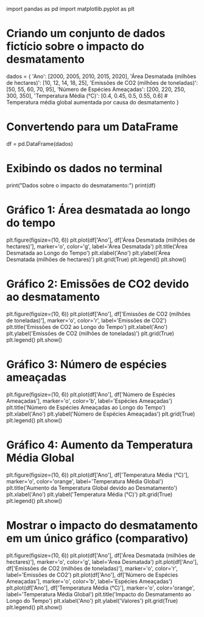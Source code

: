 import pandas as pd
import matplotlib.pyplot as plt

# Criando um conjunto de dados fictício sobre o impacto do desmatamento
dados = {
    'Ano': [2000, 2005, 2010, 2015, 2020],
    'Área Desmatada (milhões de hectares)': [10, 12, 14, 18, 25],
    'Emissões de CO2 (milhões de toneladas)': [50, 55, 60, 70, 95],
    'Número de Espécies Ameaçadas': [200, 220, 250, 300, 350],
    'Temperatura Média (°C)': [0.4, 0.45, 0.5, 0.55, 0.6]  # Temperatura média global aumentada por causa do desmatamento
}

# Convertendo para um DataFrame
df = pd.DataFrame(dados)

# Exibindo os dados no terminal
print("Dados sobre o impacto do desmatamento:")
print(df)

# Gráfico 1: Área desmatada ao longo do tempo
plt.figure(figsize=(10, 6))
plt.plot(df['Ano'], df['Área Desmatada (milhões de hectares)'], marker='o', color='g', label='Área Desmatada')
plt.title('Área Desmatada ao Longo do Tempo')
plt.xlabel('Ano')
plt.ylabel('Área Desmatada (milhões de hectares)')
plt.grid(True)
plt.legend()
plt.show()

# Gráfico 2: Emissões de CO2 devido ao desmatamento
plt.figure(figsize=(10, 6))
plt.plot(df['Ano'], df['Emissões de CO2 (milhões de toneladas)'], marker='o', color='r', label='Emissões de CO2')
plt.title('Emissões de CO2 ao Longo do Tempo')
plt.xlabel('Ano')
plt.ylabel('Emissões de CO2 (milhões de toneladas)')
plt.grid(True)
plt.legend()
plt.show()

# Gráfico 3: Número de espécies ameaçadas
plt.figure(figsize=(10, 6))
plt.plot(df['Ano'], df['Número de Espécies Ameaçadas'], marker='o', color='b', label='Espécies Ameaçadas')
plt.title('Número de Espécies Ameaçadas ao Longo do Tempo')
plt.xlabel('Ano')
plt.ylabel('Número de Espécies Ameaçadas')
plt.grid(True)
plt.legend()
plt.show()

# Gráfico 4: Aumento da Temperatura Média Global
plt.figure(figsize=(10, 6))
plt.plot(df['Ano'], df['Temperatura Média (°C)'], marker='o', color='orange', label='Temperatura Média Global')
plt.title('Aumento da Temperatura Global devido ao Desmatamento')
plt.xlabel('Ano')
plt.ylabel('Temperatura Média (°C)')
plt.grid(True)
plt.legend()
plt.show()

# Mostrar o impacto do desmatamento em um único gráfico (comparativo)
plt.figure(figsize=(10, 6))
plt.plot(df['Ano'], df['Área Desmatada (milhões de hectares)'], marker='o', color='g', label='Área Desmatada')
plt.plot(df['Ano'], df['Emissões de CO2 (milhões de toneladas)'], marker='o', color='r', label='Emissões de CO2')
plt.plot(df['Ano'], df['Número de Espécies Ameaçadas'], marker='o', color='b', label='Espécies Ameaçadas')
plt.plot(df['Ano'], df['Temperatura Média (°C)'], marker='o', color='orange', label='Temperatura Média Global')
plt.title('Impacto do Desmatamento ao Longo do Tempo')
plt.xlabel('Ano')
plt.ylabel('Valores')
plt.grid(True)
plt.legend()
plt.show()

